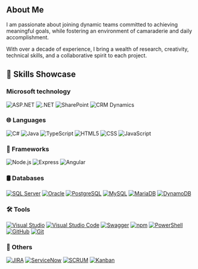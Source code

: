 ## About Me
I am passionate about joining dynamic teams committed to achieving meaningful goals, while fostering an environment of camaraderie and daily accomplishment.

With over a decade of experience, I bring a wealth of research, creativity, technical skills, and a collaborative spirit to each project.

## 🧠 Skills Showcase

### Microsoft technology
![ASP.NET](https://img.shields.io/badge/-ASP.NET-512BD4?logo=dotnet&logoColor=white)
![.NET](https://img.shields.io/badge/-.NET-512BD4?logo=.net&logoColor=white)
![SharePoint](https://img.shields.io/badge/-SharePoint-0078D7?logo=microsoft-sharepoint&logoColor=white)
![CRM Dynamics](https://img.shields.io/badge/-Dynamics%20365-0078D4?logo=microsoft-dynamics&logoColor=white)

### 🌐 Languages
![C#](https://img.shields.io/badge/-C%23-239120?logo=c-sharp&logoColor=white)
![Java](https://img.shields.io/badge/-Java-007396?logo=java&logoColor=white)
![TypeScript](https://img.shields.io/badge/-TypeScript-007ACC?logo=typescript&logoColor=white)
![HTML5](https://img.shields.io/badge/-HTML5-E34F26?logo=html5&logoColor=white)
![CSS](https://img.shields.io/badge/-CSS3-1572B6?logo=css3&logoColor=white)
![JavaScript](https://img.shields.io/badge/-JavaScript-F7DF1E?logo=javascript&logoColor=black)

### 🧰 Frameworks
![Node.js](https://img.shields.io/badge/-Node.js-339933?logo=node.js&logoColor=white)
![Express](https://img.shields.io/badge/-Express-000000?logo=express&logoColor=white)
![Angular](https://img.shields.io/badge/-Angular-DD0031?logo=angular&logoColor=white)


### 🛢️ Databases
[![SQL Server](https://img.shields.io/badge/-SQL%20Server-CC2927?logo=microsoft-sql-server&logoColor=white)](https://www.microsoft.com/sql-server)
[![Oracle](https://img.shields.io/badge/-Oracle-F80000?logo=oracle&logoColor=white)](https://www.oracle.com/database/)
[![PostgreSQL](https://img.shields.io/badge/-PostgreSQL-336791?logo=postgresql&logoColor=white)](https://www.postgresql.org/)
[![MySQL](https://img.shields.io/badge/-MySQL-4479A1?logo=mysql&logoColor=white)](https://www.mysql.com/)
[![MariaDB](https://img.shields.io/badge/-MariaDB-003545?logo=mariadb&logoColor=white)](https://mariadb.org/)
[![DynamoDB](https://img.shields.io/badge/-DynamoDB-4053D6?logo=amazon-dynamodb&logoColor=white)](https://aws.amazon.com/dynamodb/)

### 🛠️ Tools
[![Visual Studio](https://img.shields.io/badge/-Visual%20Studio-5C2D91?logo=visual-studio&logoColor=white)](https://visualstudio.microsoft.com/)
[![Visual Studio Code](https://img.shields.io/badge/-Visual%20Studio%20Code-007ACC?logo=visual-studio-code&logoColor=white)](https://code.visualstudio.com/)
[![Swagger](https://img.shields.io/badge/-Swagger-85EA2D?logo=swagger&logoColor=white)](https://swagger.io/)
[![npm](https://img.shields.io/badge/-npm-CB3837?logo=npm&logoColor=white)](https://www.npmjs.com/)
[![PowerShell](https://img.shields.io/badge/-PowerShell-5391FE?logo=powershell&logoColor=white)](https://docs.microsoft.com/en-us/powershell/)
[![GitHub](https://img.shields.io/badge/-GitHub-181717?logo=github&logoColor=white)](https://github.com/)
[![Git](https://img.shields.io/badge/-Git-F05032?logo=git&logoColor=white)](https://git-scm.com/)

### 🎯 Others
[![JIRA](https://img.shields.io/badge/-JIRA-0052CC?logo=jira&logoColor=white)](https://www.atlassian.com/software/jira)
[![ServiceNow](https://img.shields.io/badge/-ServiceNow-000000?logo=servicenow&logoColor=white)](https://www.servicenow.com/)
[![SCRUM](https://img.shields.io/badge/-SCRUM-6DB33F?logo=scrum&logoColor=white)](https://www.scrum.org/)
[![Kanban](https://img.shields.io/badge/-Kanban-00AEFF?logo=kanban&logoColor=white)](https://www.digite.com/kanban/)
